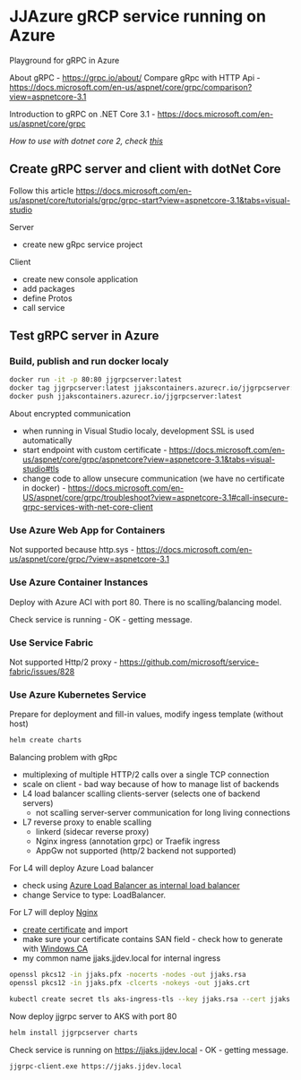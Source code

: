 # JJAzure gRCP service running on Azure
Playground for gRPC in Azure

About gRPC - https://grpc.io/about/
Compare gRpc with HTTP Api - https://docs.microsoft.com/en-us/aspnet/core/grpc/comparison?view=aspnetcore-3.1

Introduction to gRPC on .NET Core 3.1 - https://docs.microsoft.com/en-us/aspnet/core/grpc

*How to use with dotnet core 2, check [this](\src-dotnet2\readme.md)*

## Create gRPC server and client with dotNet Core

Follow this article https://docs.microsoft.com/en-us/aspnet/core/tutorials/grpc/grpc-start?view=aspnetcore-3.1&tabs=visual-studio

Server

- create new gRpc service project

Client

- create new console application
- add packages
- define Protos
- call service

## Test gRPC server in Azure

### Build, publish and run docker localy

```bash
docker run -it -p 80:80 jjgrpcserver:latest
docker tag jjgrpcserver:latest jjakscontainers.azurecr.io/jjgrpcserver:latest
docker push jjakscontainers.azurecr.io/jjgrpcserver:latest
``` 

About encrypted communication

- when running in Visual Studio localy, development SSL is used automatically
- start endpoint with custom certificate - https://docs.microsoft.com/en-us/aspnet/core/grpc/aspnetcore?view=aspnetcore-3.1&tabs=visual-studio#tls
- change code to allow unsecure communication (we have no certificate in docker) - https://docs.microsoft.com/en-US/aspnet/core/grpc/troubleshoot?view=aspnetcore-3.1#call-insecure-grpc-services-with-net-core-client

### Use Azure Web App for Containers

Not supported because http.sys - https://docs.microsoft.com/en-us/aspnet/core/grpc/?view=aspnetcore-3.1

### Use Azure Container Instances

Deploy with Azure ACI with port 80. There is no scalling/balancing model.

Check service is running - OK - getting message.

### Use Service Fabric

Not supported Http/2 proxy - https://github.com/microsoft/service-fabric/issues/828

### Use Azure Kubernetes Service

Prepare for deployment and fill-in values, modify ingess template (without host)

```bash
helm create charts
```

Balancing problem with gRpc

- multiplexing of multiple HTTP/2 calls over a single TCP connection
- scale on client - bad way because of how to manage list of backends
- L4 load balancer scalling clients-server (selects one of backend servers)
   - not scalling server-server communication for long living connections
- L7 reverse proxy to enable scalling
  - linkerd (sidecar reverse proxy)
  - Nginx ingress (annotation grpc) or Traefik ingress 
  - AppGw not supported (http/2 backend not supported)

For L4 will deploy Azure Load balancer 

- check using [Azure Load Balancer as internal load balancer](https://docs.microsoft.com/en-us/azure/aks/internal-lb)
- change Service to type: LoadBalancer. 

For L7 will deploy [Nginx](https://docs.microsoft.com/en-us/azure/aks/ingress-basic)

- [create certificate](https://docs.microsoft.com/en-us/azure/aks/ingress-own-tls) and import
- make sure your certificate contains SAN field - check how to generate with [Windows CA](https://www.aventistech.com/2019/08/generate-csr-from-windows-server-with-san-subject-alternative-name/)
- my common name jjaks.jjdev.local for internal ingress

```bash
openssl pkcs12 -in jjaks.pfx -nocerts -nodes -out jjaks.rsa
openssl pkcs12 -in jjaks.pfx -clcerts -nokeys -out jjaks.crt

kubectl create secret tls aks-ingress-tls --key jjaks.rsa --cert jjaks.crt
```

Now deploy jjgrpc server to AKS with port 80

```bash
helm install jjgrpcserver charts
```

Check service is running on https://jjaks.jjdev.local - OK - getting message.

```
jjgrpc-client.exe https://jjaks.jjdev.local
```


